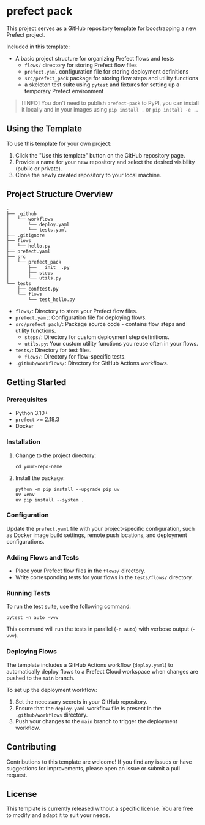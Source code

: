# prefect pack

This project serves as a GitHub repository template for boostrapping a new Prefect project.

Included in this template:
- A basic project structure for organizing Prefect flows and tests
  - `flows/` directory for storing Prefect flow files
  - `prefect.yaml` configuration file for storing deployment definitions
  - `src/prefect_pack` package for storing flow steps and utility functions
  - a skeleton test suite using `pytest` and fixtures for setting up a temporary Prefect environment

> [!INFO]
> You don't need to publish `prefect-pack` to PyPI, you can install it locally and in your images using `pip install .` or `pip install -e .`.

## Using the Template

To use this template for your own project:

1. Click the "Use this template" button on the GitHub repository page.
2. Provide a name for your new repository and select the desired visibility (public or private).
3. Clone the newly created repository to your local machine.


## Project Structure Overview

```
.
├── .github
│   └── workflows
│       └── deploy.yaml
│       └── tests.yaml
├── .gitignore
├── flows
│   └── hello.py
├── prefect.yaml
├── src
│   └── prefect_pack
│       ├── __init__.py
│       ├── steps
│       └── utils.py
└── tests
    ├── conftest.py
    └── flows
        └── test_hello.py
```

- `flows/`: Directory to store your Prefect flow files.
- `prefect.yaml`: Configuration file for deploying flows.
- `src/prefect_pack/`: Package source code - contains flow steps and utility functions.
  - `steps/`: Directory for custom deployment step definitions.
  - `utils.py`: Your custom utility functions you reuse often in your flows.
- `tests/`: Directory for test files.
  - `flows/`: Directory for flow-specific tests.
- `.github/workflows/`: Directory for GitHub Actions workflows.

## Getting Started

### Prerequisites

- Python 3.10+
- `prefect` >= 2.18.3
- Docker

### Installation

1. Change to the project directory:
   ```
   cd your-repo-name
   ```

2. Install the package:
   ```
   python -m pip install --upgrade pip uv
   uv venv 
   uv pip install --system .
   ```

### Configuration

Update the `prefect.yaml` file with your project-specific configuration, such as Docker image build settings, remote push locations, and deployment configurations.

### Adding Flows and Tests

- Place your Prefect flow files in the `flows/` directory.
- Write corresponding tests for your flows in the `tests/flows/` directory.

### Running Tests

To run the test suite, use the following command:

```
pytest -n auto -vvv
```

This command will run the tests in parallel (`-n auto`) with verbose output (`-vvv`).

### Deploying Flows

The template includes a GitHub Actions workflow (`deploy.yaml`) to automatically deploy flows to a Prefect Cloud workspace when changes are pushed to the `main` branch.

To set up the deployment workflow:

1. Set the necessary secrets in your GitHub repository.
2. Ensure that the `deploy.yaml` workflow file is present in the `.github/workflows` directory.
3. Push your changes to the `main` branch to trigger the deployment workflow.

## Contributing

Contributions to this template are welcome! If you find any issues or have suggestions for improvements, please open an issue or submit a pull request.

## License

This template is currently released without a specific license. You are free to modify and adapt it to suit your needs.
